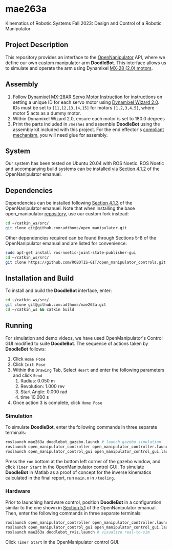 # mae263a
Kinematics of Robotic Systems Fall 2023: Design and Control of a Robotic Manipulator

## Project Description
This repository provides an interface to the [OpenNanipulator](https://emanual.robotis.com/docs/en/platform/openmanipulator_x/overview/#overview) API, where we define our own custom manipulator arm **DoodleBot**. This interface allows us to simulate and operate the arm using Dynamixel [MX-28 (2.0) motors](https://emanual.robotis.com/docs/en/dxl/mx/mx-64-2/).

## Assembly
  1. Follow [Dynamixel MX-28AR Servo Motor Instruction](doc/MX-28AR%20Instruction.pdf) for instructions on setting a unique ID for each servo motor using [Dynamixel Wizard 2.0](https://emanual.robotis.com/docs/en/software/dynamixel/dynamixel_wizard2/). IDs must be set to `[11,12,13,14,15]` for motors `[1,2,3,4,5]`, where motor 5 acts as a dummy motor.
  2. Within Dynamixel Wizard 2.0, ensure each motor is set to 180.0 degrees
  3. Print the parts included in `/meshes` and assemble **DoodleBot** using the assembly kit included with this project. For the end effector's [compliant mechanism](meshes/chain_link5.stl), you will need glue for assembly.

## System
Our system has been tested on Ubuntu 20.04 with ROS Noetic. ROS Noetic and accompanying build systems can be installed via [Section 4.1.2](https://emanual.robotis.com/docs/en/platform/openmanipulator_x/quick_start_guide/#install-ros-on-pc) of the OpenNanipulator emanuel.

## Dependencies
Dependencies can be installed following [Section 4.1.3](https://emanual.robotis.com/docs/en/platform/openmanipulator_x/quick_start_guide/#install-ros-packages) of the OpenNanipulator emanuel. Note that when installing the base open_manipulator [repository](https://github.com/ROBOTIS-GIT/open_manipulator), use our custom fork instead:
```bash
cd ~/catkin_ws/src/
git clone git@github.com:adthoms/open_manipulator.git
```
Other dependencies required can be found through Sections 5-8 of the OpenNanipulator emanual and are listed for convenience:
```bash
sudo apt-get install ros-noetic-joint-state-publisher-gui
cd ~/catkin_ws/src/
git clone https://github.com/ROBOTIS-GIT/open_manipulator_controls.git
```

## Installation and Build

To install and build the **DoodleBot** interface, enter:
```bash
cd ~/catkin_ws/src/
git clone git@github.com:adthoms/mae263a.git
cd ~/catkin_ws && catkin build
```

## Running

For simulation and demo videos, we have used OpenManipulator's Control GUI modified to suite **DoodleBot**. The sequence of actions taken by **DoodleBot** follows:
  1. Click `Home Pose`
  2. Click `Init Pose`
  3. Within the `Drawing` Tab, Select `Heart` and enter the following parameters and click `Send`
     1. Radius: 0.050 m
     2. Revolution: 1.000 rev
     3. Start Angle: 0.000 rad
     4. time 10.000 s
  4. Once action 3 is complete, click `Home Pose`

### Simulation
To simulate **DoodleBot**, enter the following commands in three separate terminals:
```bash
roslaunch mae263a doodlebot_gazebo.launch # launch gazebo simulation
roslaunch open_manipulator_controller open_manipulator_controller.launch use_platform:=false # enable control
roslaunch open_manipulator_control_gui open_manipulator_control_gui.launch # control gui
```
Press the `run` bottom at the bottom left corner of the gazebo window, and click `Timer Start` in the OpenManipulator control GUI. To simulate **DoodleBot** in Matlab as a proof of concept for the inverse kinematics calculated in the final report, run `main.m` in `/tooling`.

### Hardware
Prior to launching hardware control, position **DoodleBot** in a configuration similar to the one shown in [Section 5.1](https://emanual.robotis.com/docs/en/platform/openmanipulator_x/ros_controller_package/#launch-controller) of the OpenNanipulator emanual. Then, enter the following commands in three separate terminals:
```bash
roslaunch open_manipulator_controller open_manipulator_controller.launch baud_rate:=57600 platform:=doodlebot # enable control
roslaunch open_manipulator_control_gui open_manipulator_control_gui.launch # control gui
roslaunch mae263a doodlebot_rviz.launch # visualize real-to-sim
```
Click `Timer Start` in the OpenManipulator control GUI.
